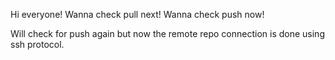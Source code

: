 Hi everyone!
Wanna check pull next!
Wanna check push now!

Will check for push again but now the remote repo connection is done using ssh protocol.